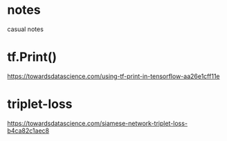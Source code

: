 # notes
casual notes

# tf.Print()
https://towardsdatascience.com/using-tf-print-in-tensorflow-aa26e1cff11e

# triplet-loss
https://towardsdatascience.com/siamese-network-triplet-loss-b4ca82c1aec8
